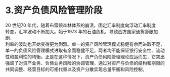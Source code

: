 # 3.资产负债风险管理阶段

20 世纪70 年代，随着布雷顿森林体系的崩溃，固定汇率制度向浮动汇率制度<br />
    转变，汇率波动不断加大。始于1973 年的石油危机，导致西方国家通货膨胀加剧，<br />
    利率的波动也开始变得更为剧烈。单一的资产风险管理模式稳健有余而进取不足，<br />
    单一的负债风险管理模式进取有余而稳健不足，两者均不能保证银行安全性、流动<br />
    性和盈利性的均衡。正是在这种情况下，资产负债风险管理理论应运而生，它突出<br />
    强调了对资产业务、负债业务风险的协调管理，通过对资产与负债的结构和期限的<br />
  共同调整、经营目标的可相代替以及资产分散实现总量平衡和风险控制。